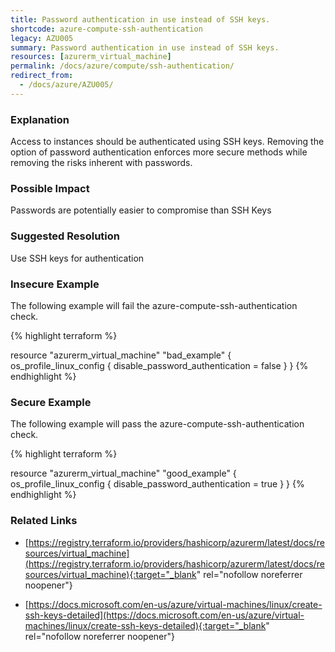 ```yaml
---
title: Password authentication in use instead of SSH keys.
shortcode: azure-compute-ssh-authentication
legacy: AZU005
summary: Password authentication in use instead of SSH keys. 
resources: [azurerm_virtual_machine] 
permalink: /docs/azure/compute/ssh-authentication/
redirect_from: 
  - /docs/azure/AZU005/
---
```


### Explanation


Access to instances should be authenticated using SSH keys. Removing the option of password authentication enforces more secure methods while removing the risks inherent with passwords.


### Possible Impact
Passwords are potentially easier to compromise than SSH Keys

### Suggested Resolution
Use SSH keys for authentication


### Insecure Example

The following example will fail the azure-compute-ssh-authentication check.

{% highlight terraform %}

resource "azurerm_virtual_machine" "bad_example" {
	os_profile_linux_config {
		disable_password_authentication = false
	}
}
{% endhighlight %}



### Secure Example

The following example will pass the azure-compute-ssh-authentication check.

{% highlight terraform %}

resource "azurerm_virtual_machine" "good_example" {
	os_profile_linux_config {
		disable_password_authentication = true
	}
}
{% endhighlight %}



### Related Links


- [https://registry.terraform.io/providers/hashicorp/azurerm/latest/docs/resources/virtual_machine](https://registry.terraform.io/providers/hashicorp/azurerm/latest/docs/resources/virtual_machine){:target="_blank" rel="nofollow noreferrer noopener"}

- [https://docs.microsoft.com/en-us/azure/virtual-machines/linux/create-ssh-keys-detailed](https://docs.microsoft.com/en-us/azure/virtual-machines/linux/create-ssh-keys-detailed){:target="_blank" rel="nofollow noreferrer noopener"}


